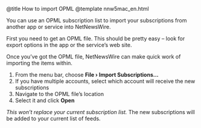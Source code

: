 @title How to import OPML
@template nnw5mac_en.html

You can use an OPML subscription list to import your subscriptions from another app or service into NetNewsWire.

First you need to get an OPML file. This should be pretty easy – look for export options in the app or the service’s web site.

Once you’ve got the OPML file, NetNewsWire can make quick work of importing the items within.

1. From the menu bar, choose **File › Import Subscriptions…**
2. If you have multiple accounts, select which account will receive the new subscriptions
3. Navigate to the OPML file’s location
4. Select it and click **Open**

*This won’t replace your current subscription list.* The new subscriptions will be added to your current list of feeds.